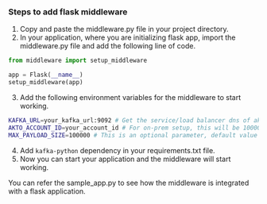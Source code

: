 ### Steps to add flask middleware 

1. Copy and paste the middleware.py file in your project directory.
2. In your application, where you are initializing flask app, import the middleware.py file and add the following line of code.
```python
from middleware import setup_middleware

app = Flask(__name__)
setup_middleware(app)
```
3. Add the following environment variables for the middleware to start working.
```bash
KAFKA_URL=your_kafka_url:9092 # Get the service/load balancer dns of akto-runtime
AKTO_ACCOUNT_ID=your_account_id # For on-prem setup, this will be 1000000, for cloud setup, grab the account id from Settings > About
MAX_PAYLOAD_SIZE=100000 # This is an optional parameter, default value is 100000. Request payloads greater than this size will be ignored
```
4. Add `kafka-python` dependency in your requirements.txt file.
5. Now you can start your application and the middleware will start working.

You can refer the sample_app.py to see how the middleware is integrated with a flask application.


